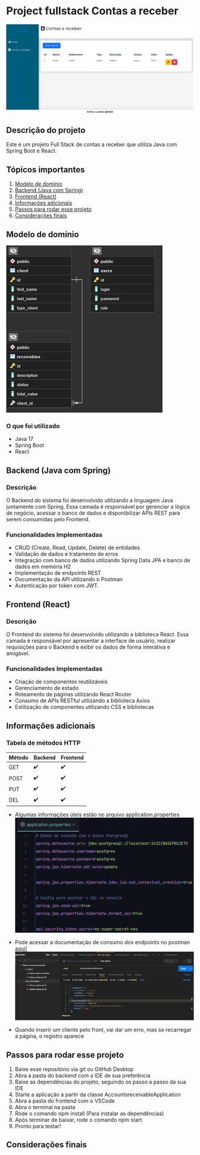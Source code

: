 # Project fullstack Contas a receber

![enter image description here](https://github.com/arthurlunkes/Project_Contas_A_Receber/blob/main/images/frontend.PNG)

## Descrição do projeto

Este é um projeto Full Stack de contas a receber que utiliza Java com Spring Boot e React.

## Tópicos importantes

<ol>
<a href="#Modelo_Dominio"><li>Modelo de domínio</li></a>
<a href="#Backend"><li>Backend (Java com Spring)</li></a>
<a href="#Frontend"><li>Frontend (React)</li></a>
<a href="#Informacoes"><li>Informações adicionais</li></a>
<a href="#Passos"><li>Passos para rodar esse projeto</li></a>
<a href="#Consideracoes"><li>Considerações finais</li></a>
</ol>

<div id="Modelo_Dominio">
<h2>Modelo de domínio</h2>
</div>

![Modelo de domínio](https://github.com/arthurlunkes/Project_Contas_A_Receber/blob/main/images/MER.png)

### O que foi utilizado

-   Java 17
-   Spring Boot 
-   React

<div id="Backend">
<h2>Backend (Java com Spring)</h2>
</div>

### Descrição

O Backend do sistema foi desenvolvido utilizando a linguagem Java juntamente com Spring. Essa camada é responsável por gerenciar a lógica de negócio, acessar o banco de dados e disponibilizar APIs REST para serem consumidas pelo Frontend.


### Funcionalidades Implementadas

-   CRUD (Create, Read, Update, Delete) de entidades
-   Validação de dados e tratamento de erros
-   Integração com banco de dados utilizando Spring Data JPA e banco de dados em memória H2
-   Implementação de endpoints REST
-   Documentação da API utilizando o Postman
-   Autenticação por token com JWT.

<div id="Frontend">
<h2>Frontend (React)</h2>
</div>

### Descrição

O Frontend do sistema foi desenvolvido utilizando a biblioteca React. Essa camada é responsável por apresentar a interface de usuário, realizar requisições para o Backend e exibir os dados de forma interativa e amigável.

### Funcionalidades Implementadas

-   Criação de componentes reutilizáveis
-   Gerenciamento de estado
-   Roteamento de páginas utilizando React Router
-   Consumo de APIs RESTful utilizando a biblioteca Axios
-   Estilização de componentes utilizando CSS e bibliotecas

<div id="Informacoes">
<h2>Informações adicionais</h2>
</div>

### Tabela de métodos HTTP

| Método | Backend | Frontend |
|--|--|--|
| GET | ✔️ | ✔️ |
| POST | ✔️ | ✔️ |
| PUT | ✔️ | ✔️ |
| DEL | ✔️ | ✔️ |


- Algumas informações úteis estão no arquivo application.properties
![enter image description here](https://github.com/arthurlunkes/Project_Contas_A_Receber/blob/main/images/applicationproperties.PNG)
- Pode acessar a documentação de consumo dos endpoints no postman [aqui!](https://www.postman.com/spacecraft-participant-60213181/workspace/workspacepublic/collection/19564710-edf37ea1-0b38-4841-9fa2-c7c13ec859b5?action=share&creator=19564710)
![postman](https://github.com/arthurlunkes/Project_Contas_A_Receber/blob/main/images/postman.PNG)

- Quando inserir um cliente pelo front, vai dar um erro, mas se recarregar a página, o registro aparece

<div id="Passos">
<h2>Passos para rodar esse projeto</h2>
</div>

1. Baixe esse repositório via git ou GitHub Desktop
2. Abra a pasta do backend com a IDE de sua preferência
3. Baixe as dependências do projeto, seguindo os passo a passo da sua IDE
4. Starte a aplicação a partir da classe AccountsreceivableApplication
5. Abra a pasta do frontend com o VSCode
6. Abra o terminal na pasta
7. Rode o comando npm install (Para instalar as dependências)
8. Após terminar de baixar, rode o comando npm start
9. Pronto para testar!

<div id="Consideracoes">
<h2>Considerações finais</h2>
</div>
